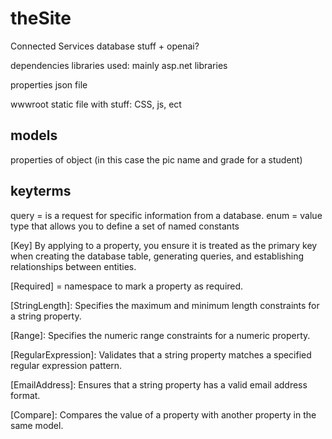 # theSite

Connected Services
  database stuff + openai?

dependencies
  libraries used: mainly asp.net libraries

properties
  json file

wwwroot
  static file with stuff: CSS, js, ect

models
------------------
  properties of object (in this case the pic name and grade for a student)

  keyterms
  ----
  query = is a request for specific information from a database.
  enum = value type that allows you to define a set of named constants
  
  [Key] By applying to a property, you ensure it is treated as the primary key when creating the database table, generating      queries, and establishing relationships between entities. 
  
   

  [Required] = namespace to mark a property as required.

  [StringLength]: Specifies the maximum and minimum length constraints for a string property.
  
  [Range]: Specifies the numeric range constraints for a numeric property.
  
  [RegularExpression]: Validates that a string property matches a specified regular expression pattern.
  
  [EmailAddress]: Ensures that a string property has a valid email address format.
  
  [Compare]: Compares the value of a property with another property in the same model.
